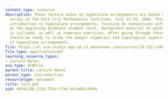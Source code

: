 ```yaml
---
content_type: resource
description: These lecture notes on hyperplane arrangements are based on a lecture
  series at the Park City Mathematics Institute, July 12-19, 2004. They provide an
  introduction to hyperplane arrangements, focusing on connections with combinatorics,
  at the beginning graduate student level. Background material on posets and matroids
  is included, as well as numerous exercises. After going through these notes a student
  should be ready to study the deeper algebraic and topological aspects of the theory
  of hyperplane arrangements.
file: https://ol-ocw-studio-app-qa.s3.amazonaws.com/courses/18-315-combinatorial-theory-hyperplane-arrangements-fall-2004/4b5dc2db132d782df7a9a5ca665c94da_lec3.pdf
file_type: application/pdf
learning_resource_types:
- Lecture Notes
ocw_type: OCWFile
parent_title: Lecture Notes
parent_type: CourseSection
resourcetype: Document
title: lec3.pdf
uid: 4b5dc2db-132d-782d-f7a9-a5ca665c94da
---
```

